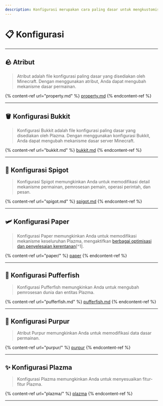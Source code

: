 ```yaml
---
description: Konfigurasi merupakan cara paling dasar untuk mengkustomisasi Plazma.
---
```


# 📋 Konfigurasi

***

## 🪨 Atribut <a href="#id-1" id="id-1"></a>

> Atribut adalah file konfigurasi paling dasar yang disediakan oleh Minecraft.
> Dengan menggunakan atribut, Anda dapat mengubah mekanisme dasar permainan.

{% content-ref url="property.md" %}
[property.md](property.md)
{% endcontent-ref %}

***

## 🪣 Konfigurasi Bukkit <a href="#id-2" id="id-2"></a>

> Konfigurasi Bukkit adalah file konfigurasi paling dasar yang disediakan oleh Plazma.
> Dengan menggunakan konfigurasi Bukkit, Anda dapat mengubah mekanisme dasar server Minecraft.

{% content-ref url="bukkit.md" %}
[bukkit.md](bukkit.md)
{% endcontent-ref %}

***

## 🚰 Konfigurasi Spigot <a href="#id-3" id="id-3"></a>

> Konfigurasi Spigot memungkinkan Anda untuk memodifikasi detail mekanisme permainan, pemrosesan pemain, operasi perintah, dan pesan.

{% content-ref url="spigot.md" %}
[spigot.md](spigot.md)
{% endcontent-ref %}

***

## 🛩️ Konfigurasi Paper <a href="#id-4" id="id-4"></a>

> Konfigurasi Paper memungkinkan Anda untuk memodifikasi mekanisme keseluruhan Plazma, mengaktifkan [berbagai optimisasi dan penyelesaian kerentanan](#user-content-fn-1)[^1].

{% content-ref url="paper/" %}
[paper](paper/)
{% endcontent-ref %}

***

## 🐡 Konfigurasi Pufferfish <a href="#id-6" id="id-6"></a>

> Konfigurasi Pufferfish memungkinkan Anda untuk mengubah pemrosesan dunia dan entitas Plazma.

{% content-ref url="pufferfish.md" %}
[pufferfish.md](pufferfish.md)
{% endcontent-ref %}

***

## 🦑 Konfigurasi Purpur <a href="#id-7" id="id-7"></a>

> Atribut Purpur memungkinkan Anda untuk memodifikasi data dasar permainan.

{% content-ref url="purpur/" %}
[purpur](purpur/)
{% endcontent-ref %}

***

## ✨ Konfigurasi Plazma <a href="#id-8" id="id-8"></a>

> Konfigurasi Plazma memungkinkan Anda untuk menyesuaikan fitur-fitur Plazma.

{% content-ref url="plazma/" %}
[plazma](plazma/)
{% endcontent-ref %}

***

